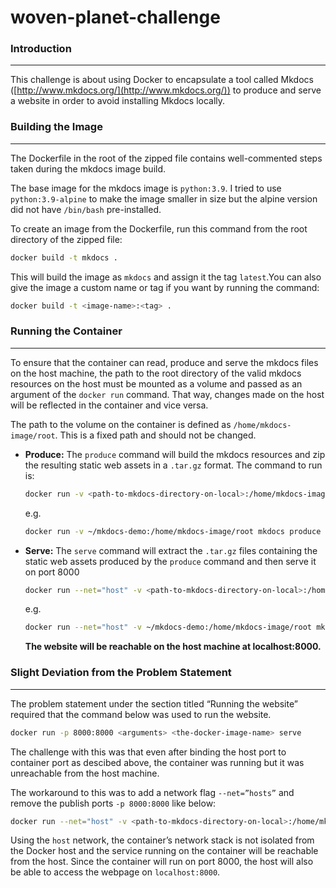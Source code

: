# woven-planet-challenge

### Introduction

---

This challenge is about using Docker to encapsulate a tool called Mkdocs ([http://www.mkdocs.org/](http://www.mkdocs.org/)) to produce and serve a website in order to avoid installing Mkdocs locally.

### Building the Image

---

The Dockerfile in the root of the zipped file contains well-commented steps taken during the mkdocs image build.

The base image for the mkdocs image is `python:3.9`. I tried to use `python:3.9-alpine` to make the image smaller in size but the alpine version did not have `/bin/bash` pre-installed.

To create an image from the Dockerfile, run this command from the root directory of the zipped file:

```bash
docker build -t mkdocs .
```

This will build the image as `mkdocs` and assign it the tag `latest`.You can also give the image a custom name or tag if you want by running the command:

```bash
docker build -t <image-name>:<tag> .
```

### Running the Container

---

To ensure that the container can read, produce and serve the mkdocs files on the host machine, the path to the root directory of the valid mkdocs resources on the host must be mounted as a volume and passed as an argument of the `docker run` command. That way, changes made on the host will be reflected in the container and vice versa.

The path to the volume on the container is defined as `/home/mkdocs-image/root`. This is a fixed path and should not be changed.

- **Produce:**
The `produce` command will build the mkdocs resources and zip the resulting static web assets in a `.tar.gz` format.
The command to run is:
    
    ```bash
    docker run -v <path-to-mkdocs-directory-on-local>:/home/mkdocs-image/root mkdocs produce
    ```
    
    e.g.
    
    ```bash
    docker run -v ~/mkdocs-demo:/home/mkdocs-image/root mkdocs produce
    ```
    
- **Serve:**
The `serve` command will extract the `.tar.gz` files containing the static web assets produced by the `produce` command and then serve it on port 8000
    
    ```bash
    docker run --net="host" -v <path-to-mkdocs-directory-on-local>:/home/mkdocs-image/root mkdocs serve
    ```
    
    e.g.
    
    ```bash
    docker run --net="host" -v ~/mkdocs-demo:/home/mkdocs-image/root mkdocs serve
    ```
    
    **The website will be reachable on the host machine at localhost:8000.**
    

### Slight Deviation from the Problem Statement

---

The problem statement under the section titled “Running the website” required that the command below was used to run the website.

```bash
docker run -p 8000:8000 <arguments> <the-docker-image-name> serve
```

The challenge with this was that even after binding the host port to container port as descibed above, the container was running but it was unreachable from the host machine.

The workaround to this was to add a network flag `--net=”hosts”` and remove the publish ports `-p 8000:8000` like below:

```bash
docker run --net="host" -v <path-to-mkdocs-directory-on-local>:/home/mkdocs-image/root mkdocs serve
```

Using the `host` network, the container’s network stack is not isolated from the Docker host and the service running on the container will be reachable from the host. Since the container will run on port 8000, the host will also be able to access the webpage on `localhost:8000`.